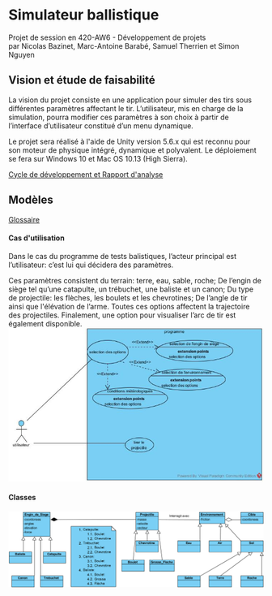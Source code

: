 # Simulateur ballistique
Projet de session en 420-AW6 - Développement de projets  
par Nicolas Bazinet, Marc-Antoine Barabé, Samuel Therrien et Simon Nguyen  

## Vision et étude de faisabilité
La vision du projet consiste en une application pour simuler des tirs sous différentes paramètres affectant le tir. L’utilisateur, mis en charge de la simulation, pourra modifier ces paramètres à son choix à partir de l’interface d’utilisateur constitué d’un menu dynamique.  

Le projet sera réalisé à l'aide de Unity version 5.6.x qui est reconnu pour son moteur de physique intégré, dynamique et polyvalent. Le déploiement se fera sur Windows 10 et Mac OS 10.13 (High Sierra).

[Cycle de développement et Rapport d'analyse](https://docs.google.com/document/d/1KkV5PzfKP5J1mMFA_SUoL8Q6cWs6PHw5FupHfbu4PL4/edit?usp=sharing)

## Modèles
[Glossaire](Documentation/Glossaire.md)
#### Cas d'utilisation
Dans le cas du programme de tests balistiques, l’acteur principal est l’utilisateur: c’est lui qui décidera des paramètres.  

Ces paramètres consistent du terrain: terre, eau, sable, roche; De l’engin de siège tel qu’une catapulte, un trébuchet, une baliste et un canon; Du type de projectile: les flèches, les boulets et les chevrotines; De l’angle de tir ainsi que l'élévation de l’arme. Toutes ces options affectent la trajectoire des projectiles. Finalement, une option pour visualiser l’arc de tir est également disponible.  
![Diagramme de cas d'utilisation](Documentation/Diagramme_de_cas_d'utilisation.png)
#### Classes
![Diagramme de classes](Documentation/Diagramme_de_classes.png)
